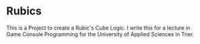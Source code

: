 Rubics
======

This is a Project to create a Rubic's Cube Logic. I write this for a lecture in Game Console Programming for the University of Applied Sciences in Trier.
